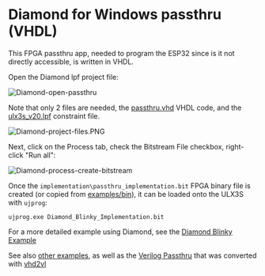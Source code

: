 # Diamond for Windows passthru (VHDL)

This FPGA passthru app, needed to program the ESP32 since is it not directly accessible, is written in VHDL.

Open the Diamond lpf project file:

![Diamond-open-passthru](../images/Diamond-open-passthru.PNG )

Note that only 2 files are needed, the [passthru.vhd](./passthru.vhd) VHDL code, and the [ulx3s_v20.lpf](./ulx3s_v20.lpf) constraint file.

![Diamond-project-files.PNG](../images/Diamond-project-files.PNG )

Next, click on the Process tab, check the Bitstream File checkbox, right-click "Run all": 

![Diamond-process-create-bitstream](../images/Diamond-process-create-bitstream.PNG )

Once the `implementation\passthru_implementation.bit` FPGA binary file is created (or copied from [examples/bin](../../bin/README.md)), it can be loaded onto the ULX3S with `ujprog`:

```
ujprog.exe Diamond_Blinky_Implementation.bit
```


For a more detailed example using Diamond, see the [Diamond Blinky Example](../../blinky/Diamond/README.md)

See also [other examples](../../README.md), as well as the [Verilog Passthru](../DiamondVerilog/README.md) that was converted with [vhd2vl](https://github.com/ldoolitt/vhd2vl)
